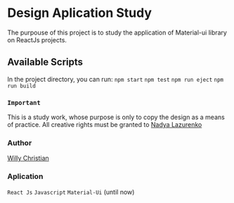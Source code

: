 # Design Aplication Study

The purpouse of this project is to study the application of Material-ui library on ReactJs projects.

## Available Scripts

In the project directory, you can run:
`npm start`
`npm test`
`npm run eject`
`npm run build`

### `Important`
This is a study work, whose purpose is only to copy the design as a means of practice. All creative rights must be granted
to [Nadya Lazurenko](https://dribbble.com/NadyaLazurenko)

### Author
[Willy Christian](https://www.linkedin.com/in/willychristian/)

### Aplication
`React Js`
`Javascript`
`Material-Ui`
(until now)